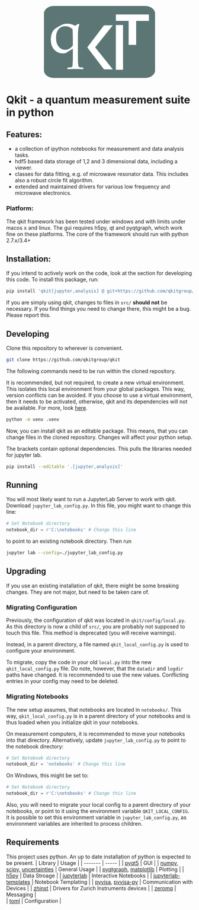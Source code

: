 <p align="center">
  <img src="./images/Qkit_Logo.png" alt="QKIT" width="300">
</p>


# Qkit - a quantum measurement suite in python

## Features:
  * a collection of ipython notebooks for measurement and data analysis tasks.
  * hdf5 based data storage of 1,2 and 3 dimensional data, including a viewer.
  * classes for data fitting, e.g. of microwave resonator data. This includes also a robust circle fit algorithm.
  * extended and maintained drivers for various low frequency and microwave electronics.

### Platform:
  The qkit framework has been tested under windows and with limits under macos x and linux. 
  The gui requires h5py, qt and pyqtgraph, which work fine on these platforms. 
  The core of the framework should run with python 2.7.x/3.4+
 
## Installation:
If you intend to actively work on the code, look at the section for developing this code.
To install this package, run:
```bash
pip install 'qkit[jupyter,analysis] @ git+https://github.com/qkitgroup/qkit.git@master'
```
If you are simply using qkit, changes to files in `src/` **should not** be necessary. If you find things you need to change there, this might be a bug. Please report this.

## Developing
Clone this repository to wherever is convenient.
```bash
git clone https://github.com/qkitgroup/qkit
```

The following commands need to be run within the cloned repository.

It is recommended, but not required, to create a new virtual environment. This isolates this local environment from your global packages. This way, version conflicts can be avoided. If you choose to use a virtual environment, then it needs to be activated, otherwise, qkit and its dependencies will not be available.
For more, look [here](https://docs.python.org/3/library/venv.html).
```bash
python -m venv .venv
```

Now, you can install qkit as an editable package. This means, that you can change files in the cloned repository. Changes will affect your python setup.

The brackets contain optional dependencies. This pulls the libraries needed for jupyter lab.

```bash
pip install --editable '.[jupyter,analysis]'
```
## Running
You will most likely want to run a JupyterLab Server to work with qkit. Download `jupyter_lab_config.py`.
In this file, you might want to change this line:
```python 
# Set Notebook directory
notebook_dir = r'C:\notebooks' # Change this line
```
to point to an existing notebook directory. Then run
```bash
jupyter lab --config=./jupyter_lab_config.py
```

## Upgrading
If you use an existing installation of qkit, there might be some breaking changes. They are not major, but need to be taken care of.
### Migrating Configuration
Previously, the configuration of qkit was located in `qkit/config/local.py`. As this directory is now a child of `src/`, you are probably not supposed to touch this file. This method is deprecated (you will receive warnings).

Instead, in a parent directory, a file named `qkit_local_config.py` is used to configure your environment.

To migrate, copy the code in your old `local.py` into the new `qkit_local_config.py` file. Do note, however, that the `datadir` and `logdir` paths have changed. It is recommended to use the new values. Conflicting entries in your config may need to be deleted.

### Migrating Notebooks
The new setup assumes, that notebooks are located in `notebooks/`. This way, `qkit_local_config.py` is in a parent directory of your notebooks and is thus loaded when you initialize qkit in your notebooks.

On measurement computers, it is recommended to move your notebooks into that directory. Alternatively, update `jupyter_lab_config.py` to point to the notebook directory:

```python 
# Set Notebook directory
notebook_dir = 'notebooks' # Change this line
```
On Windows, this might be set to:
```python 
# Set Notebook directory
notebook_dir = r'C:\notebooks' # Change this line
```

Also, you will need to migrate your local config to a parent directory of your notebooks, or point to it using the environment variable `QKIT_LOCAL_CONFIG`. It is possible to set this environment variable in `jupyter_lab_config.py`, as environment variables are inherited to process children.

## Requirements
This project uses python. An up to date installation of python is expected to be present.
| Library | Usage |
| ------- | ----- |
| [pyqt5](https://pypi.org/project/PyQt5/) | GUI   | 
| [numpy](https://pypi.org/project/numpy/), [scipy](https://pypi.org/project/scipy/), [uncertainties](https://pypi.org/project/uncertainties/) | General Usage |
| [pyqtgraph](https://pypi.org/project/pyqtgraph/), [matplotlib](https://pypi.org/project/matplotlib/) | Plotting |
| [h5py](https://pypi.org/project/h5py/) | Data Stroage |
| [jupyterlab](https://pypi.org/project/jupyterlab/) | Interactive Notebooks |
| [jupyterlab-templates](https://pypi.org/project/jupyterlab-templates/) | Notebook Templating |
| [pyvisa](https://pypi.org/project/PyVISA/), [pyvisa-py](https://pypi.org/project/PyVISA-py/) | Communication with Devices |
| [zhinst](https://pypi.org/project/zhinst/) | Drivers for Zurich Instruments devices |
| [zeromq](https://pypi.org/project/pyzmq/) | Messaging |  
| [toml](https://pypi.org/project/toml/) | Configuration |
